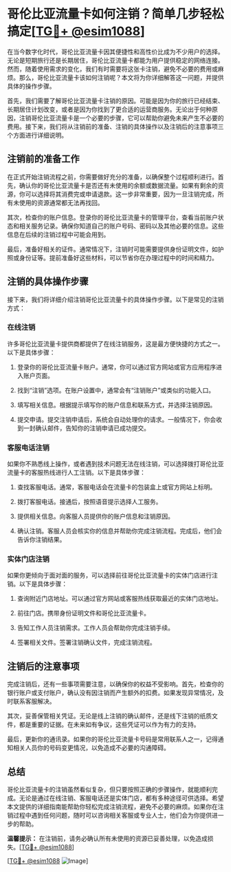 # 哥伦比亚流量卡如何注销？简单几步轻松搞定[[TG💪+ @esim1088](https://t.me/s/esim1088)]

在当今数字化时代，哥伦比亚流量卡因其便捷性和高性价比成为不少用户的选择。无论是短期旅行还是长期居住，哥伦比亚流量卡都能为用户提供稳定的网络连接。然而，随着使用需求的变化，我们有时需要将这张卡注销，避免不必要的费用或麻烦。那么，哥伦比亚流量卡该如何注销呢？本文将为你详细解答这一问题，并提供具体的操作步骤。

首先，我们需要了解哥伦比亚流量卡注销的原因。可能是因为你的旅行已经结束、长期居住计划改变，或者是因为你找到了更合适的运营商服务。无论出于何种原因，注销哥伦比亚流量卡是一个必要的步骤，它可以帮助你避免未来产生不必要的费用。接下来，我们将从注销前的准备、注销的具体操作以及注销后的注意事项三个方面进行详细说明。

## 注销前的准备工作

在正式开始注销流程之前，你需要做好充分的准备，以确保整个过程顺利进行。首先，确认你的哥伦比亚流量卡是否还有未使用的余额或数据流量。如果有剩余的资源，你可以选择将其消费完或申请退款。这一步非常重要，因为一旦注销完成，所有未使用的资源通常都无法再找回。

其次，检查你的账户信息。登录你的哥伦比亚流量卡的管理平台，查看当前账户状态和相关服务记录。确保你知道自己的账户号码、密码以及其他必要的信息。这些信息在后续的注销过程中可能会用到。

最后，准备好相关的证件。通常情况下，注销时可能需要提供身份证明文件，如护照或身份证等。提前准备好这些材料，可以节省你在办理过程中的时间和精力。

## 注销的具体操作步骤

接下来，我们将详细介绍注销哥伦比亚流量卡的具体操作步骤。以下是常见的注销方式：

### 在线注销

许多哥伦比亚流量卡提供商都提供了在线注销服务，这是最方便快捷的方式之一。以下是具体步骤：

1. 登录你的哥伦比亚流量卡账户。通常，你可以通过官方网站或官方应用程序进入账户页面。
   
2. 找到“注销”选项。在账户设置中，通常会有“注销账户”或类似的功能入口。

3. 填写相关信息。根据提示填写你的账户信息和联系方式，并选择注销原因。

4. 提交申请。提交注销申请后，系统会自动处理你的请求。一般情况下，你会收到一封确认邮件，告知你的注销申请已成功提交。

### 客服电话注销

如果你不熟悉线上操作，或者遇到技术问题无法在线注销，可以选择拨打哥伦比亚流量卡的客服热线进行人工注销。以下是具体步骤：

1. 查找客服电话。通常，客服电话会在流量卡的包装盒上或官方网站上标明。

2. 拨打客服电话。接通后，按照语音提示选择人工服务。

3. 提供相关信息。向客服人员提供你的账户信息和注销原因。

4. 确认注销。客服人员会核实你的信息并帮助你完成注销流程。完成后，他们会告诉你注销结果。

### 实体门店注销

如果你更倾向于面对面的服务，可以选择前往哥伦比亚流量卡的实体门店进行注销。以下是具体步骤：

1. 查询附近门店地址。可以通过官方网站或客服热线获取最近的实体门店地址。

2. 前往门店。携带身份证明文件和哥伦比亚流量卡。

3. 告知工作人员注销需求。工作人员会帮助你完成注销手续。

4. 签署相关文件。签署注销确认文件，完成注销流程。

## 注销后的注意事项

完成注销后，还有一些事项需要注意，以确保你的权益不受影响。首先，检查你的银行账户或支付账户，确认没有因注销而产生额外的扣费。如果发现异常情况，及时联系客服解决。

其次，妥善保管相关凭证。无论是线上注销的确认邮件，还是线下注销的纸质文件，都是重要的证据。在未来如有争议，这些凭证可以作为有力的支持。

最后，更新你的通讯录。如果你的哥伦比亚流量卡号码是常用联系人之一，记得通知相关人员你的号码变更情况，以免造成不必要的沟通障碍。

## 总结

哥伦比亚流量卡的注销虽然看似复杂，但只要按照正确的步骤操作，就能顺利完成。无论是通过在线注销、客服电话还是实体门店，都有多种途径可供选择。希望本文提供的详细指南能帮助你轻松完成注销流程，避免不必要的麻烦。如果你在注销过程中遇到任何问题，随时可以咨询相关客服或专业人士，他们会为你提供进一步的帮助。

**温馨提示：** 在注销前，请务必确认所有未使用的资源已妥善处理，以免造成损失。[[TG💪+ @esim1088](https://t.me/s/esim1088)]

[[TG💪+ @esim1088](https://t.me/s/esim1088) ![Image](https://i.postimg.cc/4NQfJmqS/Snipaste-2025-05-13-00-14-12.png)]